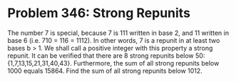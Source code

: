 # Problem 346: Strong Repunits
The number 7 is special, because 7 is 111 written in base 2, and 11
written in base 6 (i.e. 710 = 116 = 1112). In other words, 7 is a
repunit in at least two bases b &gt; 1. We shall call a positive integer
with this property a strong repunit. It can be verified that there are 8
strong repunits below 50: {1,7,13,15,21,31,40,43}. Furthermore, the sum
of all strong repunits below 1000 equals 15864. Find the sum of all
strong repunits below 1012.

